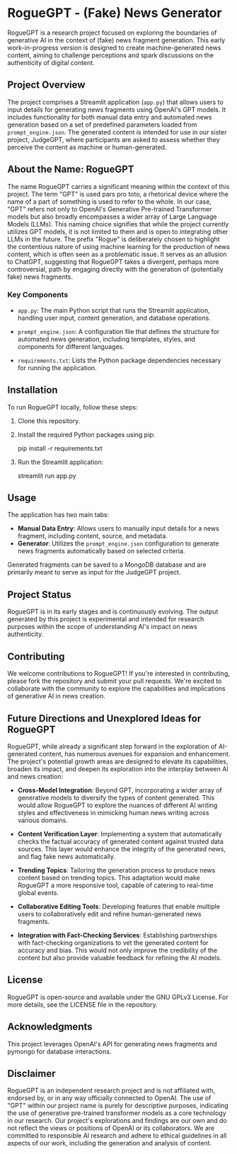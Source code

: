 # RogueGPT - (Fake) News Generator

RogueGPT is a research project focused on exploring the boundaries of generative AI in the context of (fake) news fragment generation. This early work-in-progress version is designed to create machine-generated news content, aiming to challenge perceptions and spark discussions on the authenticity of digital content.

## Project Overview

The project comprises a Streamlit application (`app.py`) that allows users to input details for generating news fragments using OpenAI's GPT models. It includes functionality for both manual data entry and automated news generation based on a set of predefined parameters loaded from `prompt_engine.json`. The generated content is intended for use in our sister project, JudgeGPT, where participants are asked to assess whether they perceive the content as machine or human-generated.

## About the Name: RogueGPT

The name RogueGPT carries a significant meaning within the context of this project. The term "GPT" is used pars pro toto, a rhetorical device where the name of a part of something is used to refer to the whole. In our case, "GPT" refers not only to OpenAI's Generative Pre-trained Transformer models but also broadly encompasses a wider array of Large Language Models (LLMs). This naming choice signifies that while the project currently utilizes GPT models, it is not limited to them and is open to integrating other LLMs in the future. The prefix "Rogue" is deliberately chosen to highlight the contentious nature of using machine learning for the production of news content, which is often seen as a problematic issue. It serves as an allusion to ChatGPT, suggesting that RogueGPT takes a divergent, perhaps more controversial, path by engaging directly with the generation of (potentially fake) news fragments.

### Key Components

- `app.py`: The main Python script that runs the Streamlit application, handling user input, content generation, and database operations.

- `prompt_engine.json`: A configuration file that defines the structure for automated news generation, including templates, styles, and components for different languages.

- `requirements.txt`: Lists the Python package dependencies necessary for running the application.

## Installation

To run RogueGPT locally, follow these steps:

1. Clone this repository.
2. Install the required Python packages using pip:

    pip install -r requirements.txt

3. Run the Streamlit application:

    streamlit run app.py

## Usage

The application has two main tabs:
- **Manual Data Entry**: Allows users to manually input details for a news fragment, including content, source, and metadata.
- **Generator**: Utilizes the `prompt_engine.json` configuration to generate news fragments automatically based on selected criteria.

Generated fragments can be saved to a MongoDB database and are primarily meant to serve as input for the JudgeGPT project.

## Project Status

RogueGPT is in its early stages and is continuously evolving. The output generated by this project is experimental and intended for research purposes within the scope of understanding AI's impact on news authenticity.

## Contributing

We welcome contributions to RogueGPT! If you're interested in contributing, please fork the repository and submit your pull requests. We're excited to collaborate with the community to explore the capabilities and implications of generative AI in news creation.

## Future Directions and Unexplored Ideas for RogueGPT

RogueGPT, while already a significant step forward in the exploration of AI-generated content, has numerous avenues for expansion and enhancement. The project's potential growth areas are designed to elevate its capabilities, broaden its impact, and deepen its exploration into the interplay between AI and news creation:

- **Cross-Model Integration**: Beyond GPT, incorporating a wider array of generative models to diversify the types of content generated. This would allow RogueGPT to explore the nuances of different AI writing styles and effectiveness in mimicking human news writing across various domains.

- **Content Verification Layer**: Implementing a system that automatically checks the factual accuracy of generated content against trusted data sources. This layer would enhance the integrity of the generated news, and flag fake news automatically.

- **Trending Topics**: Tailoring the generation process to produce news content based on trending topics. This adaptation would make RogueGPT a more responsive tool, capable of catering to real-time global events.

- **Collaborative Editing Tools**: Developing features that enable multiple users to collaboratively edit and refine human-generated news fragments.

- **Integration with Fact-Checking Services**: Establishing partnerships with fact-checking organizations to vet the generated content for accuracy and bias. This would not only improve the credibility of the content but also provide valuable feedback for refining the AI models.

## License

RogueGPT is open-source and available under the GNU GPLv3 License. For more details, see the LICENSE file in the repository.

## Acknowledgments

This project leverages OpenAI's API for generating news fragments and pymongo for database interactions.

## Disclaimer

RogueGPT is an independent research project and is not affiliated with, endorsed by, or in any way officially connected to OpenAI. The use of "GPT" within our project name is purely for descriptive purposes, indicating the use of generative pre-trained transformer models as a core technology in our research. Our project's explorations and findings are our own and do not reflect the views or positions of OpenAI or its collaborators. We are committed to responsible AI research and adhere to ethical guidelines in all aspects of our work, including the generation and analysis of content.
